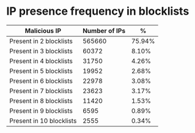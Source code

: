 # IP presence frequency in blocklists
| Malicious IP | Number of IPs | % |
|----|----|----|
| Present in 2 blocklists | 565660 | 75.94% |
| Present in 3 blocklists | 60372 | 8.10% |
| Present in 4 blocklists | 31750 | 4.26% |
| Present in 5 blocklists | 19952 | 2.68% |
| Present in 6 blocklists | 22978 | 3.08% |
| Present in 7 blocklists | 23623 | 3.17% |
| Present in 8 blocklists | 11420 | 1.53% |
| Present in 9 blocklists | 6595 | 0.89% |
| Present in 10 blocklists | 2555 | 0.34% |
